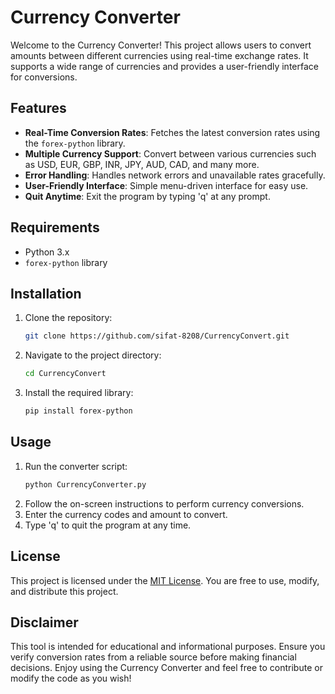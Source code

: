 # Currency Converter

Welcome to the Currency Converter! This project allows users to convert amounts between different currencies using real-time exchange rates. It supports a wide range of currencies and provides a user-friendly interface for conversions.

## Features

- **Real-Time Conversion Rates**: Fetches the latest conversion rates using the `forex-python` library.
- **Multiple Currency Support**: Convert between various currencies such as USD, EUR, GBP, INR, JPY, AUD, CAD, and many more.
- **Error Handling**: Handles network errors and unavailable rates gracefully.
- **User-Friendly Interface**: Simple menu-driven interface for easy use.
- **Quit Anytime**: Exit the program by typing 'q' at any prompt.

## Requirements

- Python 3.x
- `forex-python` library

## Installation

1. Clone the repository:
   ```bash
   git clone https://github.com/sifat-8208/CurrencyConvert.git
   ```
2. Navigate to the project directory:
   ```bash
   cd CurrencyConvert
   ```
3. Install the required library:
   ```bash
   pip install forex-python
   ```

## Usage

1. Run the converter script:
   ```bash
   python CurrencyConverter.py
   ```
2. Follow the on-screen instructions to perform currency conversions.
3. Enter the currency codes and amount to convert.
4. Type 'q' to quit the program at any time.

## License

This project is licensed under the [MIT License](https://opensource.org/licenses/MIT). You are free to use, modify, and distribute this project.

## Disclaimer

This tool is intended for educational and informational purposes. Ensure you verify conversion rates from a reliable source before making financial decisions. Enjoy using the Currency Converter and feel free to contribute or modify the code as you wish!
